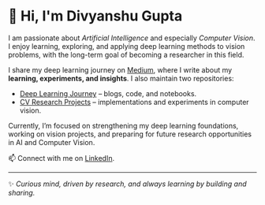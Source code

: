 # 👋 Hi, I'm Divyanshu Gupta  

I am passionate about *Artificial Intelligence* and especially *Computer Vision*. I enjoy learning, exploring, and applying deep learning methods to vision problems, with the long-term goal of becoming a researcher in this field.  

I share my deep learning journey on [Medium](https://divyanshu1331.medium.com/), where I write about my **learning, experiments, and insights**. I also maintain two repositories:  

- [Deep Learning Journey](https://github.com/Divyanshu1331/Deep-Learning-Journey) – blogs, code, and notebooks.  
- [CV Research Projects](https://github.com/Divyanshu1331/cv-research-projects) – implementations and experiments in computer vision.  

Currently, I’m focused on strengthening my deep learning foundations, working on vision projects, and preparing for future research opportunities in AI and Computer Vision.  

📫 Connect with me on [LinkedIn](www.linkedin.com/in/divyanshu1331).  

---

✨ *Curious mind, driven by research, and always learning by building and sharing.*  
